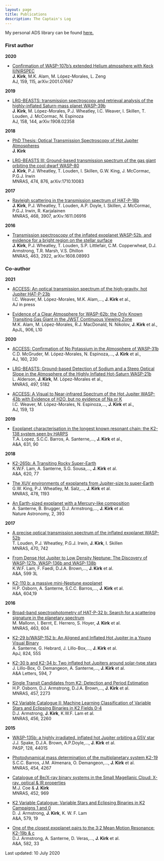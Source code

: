 ```yaml
---
layout: page
title: Publications
description: The Captain's Log
---
```


My personal ADS library can be found [here.](https://ui.adsabs.harvard.edu/#/public-libraries/mgPwhEXXSaSPC7QqWMQ6vw)


### First author

**2020**

- [Confirmation of WASP-107b’s extended Helium atmosphere with Keck II/NIRSPEC](https://ui.adsabs.harvard.edu/abs/2020arXiv200107667K/abstract) <br>
**J. Kirk**, M.K. Alam, M. López-Morales, L. Zeng <br>
AJ, 159, 115, arXiv:2001.07667

**2019**

- [LRG-BEASTS: transmission spectroscopy and retrieval analysis of the highly-inflated Saturn-mass planet WASP-39b](https://ui.adsabs.harvard.edu/abs/2019arXiv190802358K/abstract) <br>
**J. Kirk**, M. López-Morales, P.J. Wheatley, I.C. Weaver, I. Skillen, T. Louden, J. McCormac, N. Espinoza <br>
AJ, 158, 144, arXiv:1908.02358

**2018**

- [PhD Thesis: Optical Transmission Spectroscopy of Hot Jupiter Atmospheres](https://wrap.warwick.ac.uk/111014/) <br>
**J. Kirk**

- [LRG-BEASTS III: Ground-based transmission spectrum of the gas giant orbiting the cool dwarf WASP-80](https://ui.adsabs.harvard.edu/#abs/2018MNRAS.474..876K/abstract) <br>
**J. Kirk**, P.J. Wheatley, T. Louden, I. Skillen, G.W. King, J. McCormac, P.G.J. Irwin <br>
MNRAS, 474, 876, arXiv:1710.10083

**2017**

- [Rayleigh scattering in the transmission spectrum of HAT-P-18b](http://adsabs.harvard.edu/abs/2017MNRAS.468.3907K) <br>
 **J. Kirk**, P.J. Wheatley, T. Louden, A.P. Doyle, I. Skillen, J. McCormac, P.G.J. Irwin, R. Karjalainen <br>
MNRAS, 468, 3907, arXiv:1611.06916

**2016**

- [Transmission spectroscopy of the inflated exoplanet WASP-52b, and evidence for a bright region on the stellar surface](http://adsabs.harvard.edu/abs/2016MNRAS.463.2922K) <br>
**J. Kirk**, P.J. Wheatley, T. Louden, S.P. Littlefair, C.M. Copperwheat, D.J. Armstrong, T.R. Marsh, V.S. Dhillon <br>
MNRAS, 463, 2922, arXiv:1608.08993

### Co-author

**2021**

- [ACCESS: An optical transmission spectrum of the high-gravity, hot Jupiter HAT-P-23b](https://arxiv.org/pdf/2104.04101.pdf) <br>
I.C. Weaver, M. López-Morales, M.K. Alam,..., **J. Kirk** et al., <br>
AJ in press

- [Evidence of a Clear Atmosphere for WASP-62b: the Only Known Transiting Gas Giant in the JWST Continuous Viewing Zone](https://arxiv.org/pdf/2011.06424.pdf) <br>
M.K. Alam, M. López-Morales, R.J. MacDonald, N. Nikolov, **J. Kirk** et al., <br>
ApJL, 906, L10

**2020**

- [ACCESS: Confirmation of No Potassium in the Atmosphere of WASP-31b](https://arxiv.org/pdf/2009.08472.pdf) <br>
C.D. McGruder, M. López-Morales, N. Espinoza,..., **J. Kirk** et al., <br>
AJ, 160, 230

- [LRG-BEASTS: Ground-based Detection of Sodium and a Steep Optical Slope in the Atmosphere of the Highly Inflated Hot-Saturn WASP-21b](https://arxiv.org/pdf/2008.00971.pdf) <br>
L. Alderson, **J. Kirk**, M. López-Morales et al., <br>
MNRAS, 497, 5182

- [ACCESS: A Visual to Near-infrared Spectrum of the Hot Jupiter WASP-43b with Evidence of H2O, but no evidence of Na or K](https://arxiv.org/pdf/1911.03358.pdf) <br>
I.C. Weaver, M. López-Morales, N. Espinoza,..., **J. Kirk** et al., <br>
AJ, 159, 13

**2019**

- [Exoplanet characterisation in the longest known resonant chain: the K2-138 system seen by HARPS](https://arxiv.org/pdf/1909.13527.pdf) <br>
T.A. Lopez, S.C.C. Barros, A. Santerne,..., **J. Kirk** et al., <br>
A&A, 631, 90

**2018**

- [K2-265b: A Transiting Rocky Super-Earth](https://arxiv.org/abs/1809.08869) <br>
K.W.F. Lam, A. Santerne, S.G. Sousa,..., **J. Kirk** et al. <br>
A&A, 620, 77

- [The XUV environments of exoplanets from Jupiter-size to super-Earth](https://arxiv.org/abs/1804.11124) <br>
G.W. King, P.J. Wheatley, M. Salz,..., **J. Kirk** et al. <br>
MNRAS, 478, 1193

- [An Earth-sized exoplanet with a Mercury-like composition](https://ui.adsabs.harvard.edu/#abs/2018NatAs.tmp...22S/abstract) <br>
A. Santerne, B. Brugger, D.J. Armstrong,..., **J. Kirk** et al. <br>
Nature Astronomy, 2, 393


**2017**

- [A precise optical transmission spectrum of the inflated exoplanet WASP-52b](http://adsabs.harvard.edu/abs/2017MNRAS.470..742L) <br>
T. Louden, P.J. Wheatley, P.G.J. Irwin, **J. Kirk**, I. Skillen <br>
MNRAS, 470, 742

- [From Dense Hot Jupiter to Low Density Neptune: The Discovery of WASP-127b, WASP-136b and WASP-138b](http://adsabs.harvard.edu/abs/2017A\%26A...599A...3L) <br>
K.W.F. Lam, F. Faedi, D.J.A. Brown,..., **J. Kirk** et al. <br>
A&A, 599 3L

- [K2-110 b: a massive mini-Neptune exoplanet](http://adsabs.harvard.edu/abs/2017A\%26A...604A..19O) <br>
H.P. Osborn, A. Santerne, S.C.C. Barros,..., **J. Kirk** et al. <br>
A&A, 604,19


**2016**

- [Broad-band spectrophotometry of HAT-P-32 b: Search for a scattering signature in the planetary spectrum](http://adsabs.harvard.edu/abs/2016MNRAS.463..604M) <br>
M. Mallonn, I. Bernt, E. Herrero, S. Hoyer, **J. Kirk** et al. <br>
MNRAS, 463, 604

- [K2-29 b/WASP-152 b: An Aligned and Inflated Hot Jupiter in a Young Visual Binary](http://adsabs.harvard.edu/abs/2016ApJ...824...55S) <br>
A. Santerne, G. Hebrard, J. Lillo-Box,..., **J. Kirk** et al. <br>
ApJ, 824, 55S

- [K2-30 b and K2-34 b: Two inflated hot Jupiters around solar-type stars](http://adsabs.harvard.edu/abs/2016A\%26A...594A..50L) <br>
J. Lillo-Box, O. Demangeon, A. Santerne,..., **J. Kirk** et al. <br>
A&A Letters, 594, 7

- [Single Transit Candidates from K2: Detection and Period Estimation](http://adsabs.harvard.edu/abs/2016MNRAS.457.2273O) <br>
H.P. Osborn, D.J. Armstrong, D.J.A. Brown,..., **J. Kirk** et al. <br>
MNRAS, 457, 2273

- [K2 Variable Catalogue II: Machine Learning Classification of Variable Stars and Eclipsing Binaries in K2 Fields 0-4](http://adsabs.harvard.edu/abs/2016MNRAS.456.2260A) <br>
D.J. Armstrong, **J. Kirk**, K.W.F. Lam et al. <br>
MNRAS, 456, 2260


**2015**

- [WASP-135b: a highly irradiated, inflated hot Jupiter orbiting a G5V star](http://adsabs.harvard.edu/abs/2016PASP..128b4401S) <br>
J.J. Spake, D.J.A. Brown, A.P.Doyle,..., **J. Kirk** et al. <br>
PASP, 128, 4401S

- [Photodynamical mass determination of the multiplanetary system K2-19](http://adsabs.harvard.edu/abs/2015MNRAS.454.4267B) <br>
S.C.C. Barros, J.M. Almenara, O. Demangeon,..., **J. Kirk** et al. <br>
MNRAS, 454, 4267

- [Catalogue of Be/X-ray binary systems in the Small Magellanic Cloud: X-ray, optical & IR properties](http://adsabs.harvard.edu/abs/2015MNRAS.452..969C) <br>
M.J. Coe & **J. Kirk** <br>
MNRAS, 452, 969

- [K2 Variable Catalogue: Variable Stars and Eclipsing Binaries in K2 Campaigns 1 and 0](http://adsabs.harvard.edu/abs/2015A\%26A...579A..19A) <br>
D. J. Armstrong, **J. Kirk**, K. W. F. Lam <br>
A&A, 579, 19

- [One of the closest exoplanet pairs to the 3:2 Mean Motion Resonance: K2-19b & c](http://adsabs.harvard.edu/abs/2015A\%26A...582A..33A) <br>
D.J. Armstrong, A. Santerne, D. Veras,..., **J. Kirk** et al. <br>
A&A, 582, 33

Last updated: 10 July 2020
